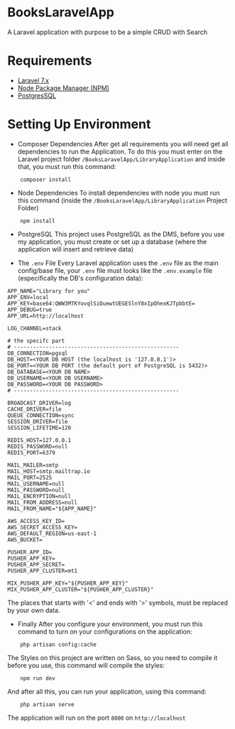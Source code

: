 # BooksLaravelApp
A Laravel application with purpose to be a simple CRUD with Search


# Requirements
- [Laravel 7.x](https://laravel.com/docs/7.x/installation)
- [Node Package Manager (NPM)](https://nodejs.org/en/download/)
- [PostgresSQL](https://www.postgresql.org/download/)

# Setting Up Environment
- Composer Dependencies
After get all requirements you will need get all dependencies to run the Application. 
To do this you must enter on the Laravel project folder
``` /BooksLaravelApp/LibraryApplication ```
and inside that, you must run this command:
```
    composer install
```

- Node Dependencies
To install dependencies with node you must run this command (inside the ``` /BooksLaravelApp/LibraryApplication ``` Project Folder)
```
    npm install
```

- PostgreSQL
This project uses PostgreSQL as the DMS, before you use my application, you must create or set up a database (where the application will insert and retrieve data)

- The ```.env``` File
Every Laravel application uses the ```.env``` file as the main config/base file, your ```.env``` file must looks like the ```.env.example``` file (especifically the DB's configuration data):
```
APP_NAME="Library for you"
APP_ENV=local
APP_KEY=base64:QWW3MTKYovqlSiOuewtUEGESlnY8xIpOhexKJTpbbtE=
APP_DEBUG=true
APP_URL=http://localhost

LOG_CHANNEL=stack

# the specifc part
# ----------------------------------------------------
DB_CONNECTION=pgsql
DB_HOST=<YOUR DB HOST (the localhost is '127.0.0.1')>
DB_PORT=<YOUR DB PORT (the default port of PostgreSQL is 5432)>
DB_DATABASE=<YOUR DB NAME>
DB_USERNAME=<YOUR DB USERNAME>
DB_PASSWORD=<YOUR DB PASSWORD>
# ----------------------------------------------------

BROADCAST_DRIVER=log
CACHE_DRIVER=file
QUEUE_CONNECTION=sync
SESSION_DRIVER=file
SESSION_LIFETIME=120

REDIS_HOST=127.0.0.1
REDIS_PASSWORD=null
REDIS_PORT=6379

MAIL_MAILER=smtp
MAIL_HOST=smtp.mailtrap.io
MAIL_PORT=2525
MAIL_USERNAME=null
MAIL_PASSWORD=null
MAIL_ENCRYPTION=null
MAIL_FROM_ADDRESS=null
MAIL_FROM_NAME="${APP_NAME}"

AWS_ACCESS_KEY_ID=
AWS_SECRET_ACCESS_KEY=
AWS_DEFAULT_REGION=us-east-1
AWS_BUCKET=

PUSHER_APP_ID=
PUSHER_APP_KEY=
PUSHER_APP_SECRET=
PUSHER_APP_CLUSTER=mt1

MIX_PUSHER_APP_KEY="${PUSHER_APP_KEY}"
MIX_PUSHER_APP_CLUSTER="${PUSHER_APP_CLUSTER}"

```
The places that starts with '<' and ends with '>' symbols, must be replaced by your own data.

- Finally
After you configure your environment, you must run this command to turn on your configurations on the application:
```
    php artisan config:cache
```

The Styles on this project are written on Sass, so you need to compile it before you use, this command will compile the styles:
```
    npm run dev
```

And after all this, you can run your application, using this command:
```
    php artisan serve
```
The application will run on the port ```8000``` on ```http://localhost```